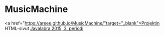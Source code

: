 # MusicMachine
<a href="https://areee.github.io/MusicMachine/"target="_blank">Projektin HTML-sivut</a>
<a href="https://github.com/javaLabra/Javalabra2015-3" target="_blank">Javalabra 2015, 3. periodi</a>
